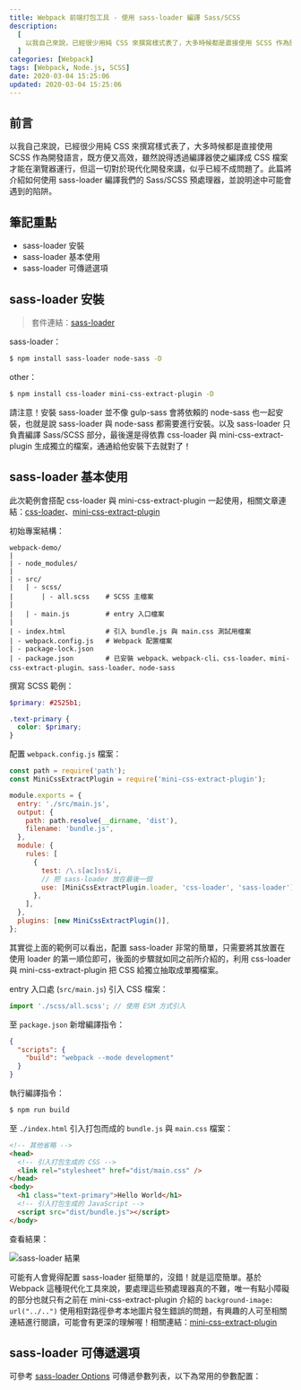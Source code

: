 ```yaml
---
title: Webpack 前端打包工具 - 使用 sass-loader 編譯 Sass/SCSS
description:
  [
    以我自己來說，已經很少用純 CSS 來撰寫樣式表了，大多時候都是直接使用 SCSS 作為開發語言，既方便又高效，雖然說得透過編譯器使之編譯成 CSS 檔案才能在瀏覽器運行，但這一切對於現代化開發來講，似乎已經不成問題了。此篇將介紹如何使用 sass-loader 編譯我們的 Sass/SCSS 預處理器，並說明途中可能會遇到的陷阱。,
  ]
categories: [Webpack]
tags: [Webpack, Node.js, SCSS]
date: 2020-03-04 15:25:06
updated: 2020-03-04 15:25:06
---
```


## 前言

以我自己來說，已經很少用純 CSS 來撰寫樣式表了，大多時候都是直接使用 SCSS 作為開發語言，既方便又高效，雖然說得透過編譯器使之編譯成 CSS 檔案才能在瀏覽器運行，但這一切對於現代化開發來講，似乎已經不成問題了。此篇將介紹如何使用 sass-loader 編譯我們的 Sass/SCSS 預處理器，並說明途中可能會遇到的陷阱。

## 筆記重點

- sass-loader 安裝
- sass-loader 基本使用
- sass-loader 可傳遞選項

## sass-loader 安裝

> 套件連結：[sass-loader](https://github.com/webpack-contrib/sass-loader)

sass-loader：

```bash
$ npm install sass-loader node-sass -D
```

other：

```bash
$ npm install css-loader mini-css-extract-plugin -D
```

請注意！安裝 sass-loader 並不像 gulp-sass 會將依賴的 node-sass 也一起安裝，也就是說 sass-loader 與 node-sass 都需要進行安裝。以及 sass-loader 只負責編譯 Sass/SCSS 部分，最後還是得依靠 css-loader 與 mini-css-extract-plugin 生成獨立的檔案，通通給他安裝下去就對了！

## sass-loader 基本使用

<div class="note warning">此次範例會搭配 css-loader 與 mini-css-extract-plugin 一起使用，相關文章連結：<a href="https://awdr74100.github.io/2020-02-26-webpack-cssloader-styleloader/" target="_blank">css-loader</a>、<a href="https://awdr74100.github.io/2020-03-02-webpack-minicssextractplugin/" target="_blank">mini-css-extract-plugin</a></div>

初始專案結構：

```plain
webpack-demo/
|
| - node_modules/
|
| - src/
|   | - scss/
|       | - all.scss    # SCSS 主檔案
|
|   | - main.js         # entry 入口檔案
|
| - index.html          # 引入 bundle.js 與 main.css 測試用檔案
| - webpack.config.js   # Webpack 配置檔案
| - package-lock.json
| - package.json        # 已安裝 webpack、webpack-cli、css-loader、mini-css-extract-plugin、sass-loader、node-sass
```

撰寫 SCSS 範例：

```scss
$primary: #2525b1;

.text-primary {
  color: $primary;
}
```

配置 `webpack.config.js` 檔案：

```js
const path = require('path');
const MiniCssExtractPlugin = require('mini-css-extract-plugin');

module.exports = {
  entry: './src/main.js',
  output: {
    path: path.resolve(__dirname, 'dist'),
    filename: 'bundle.js',
  },
  module: {
    rules: [
      {
        test: /\.s[ac]ss$/i,
        // 把 sass-loader 放在最後一個
        use: [MiniCssExtractPlugin.loader, 'css-loader', 'sass-loader'],
      },
    ],
  },
  plugins: [new MiniCssExtractPlugin()],
};
```

其實從上面的範例可以看出，配置 sass-loader 非常的簡單，只需要將其放置在使用 loader 的第一順位即可，後面的步驟就如同之前所介紹的，利用 css-loader 與 mini-css-extract-plugin 把 CSS 給獨立抽取成單獨檔案。

entry 入口處 (`src/main.js`) 引入 CSS 檔案：

```js
import './scss/all.scss'; // 使用 ESM 方式引入
```

至 `package.json` 新增編譯指令：

```json
{
  "scripts": {
    "build": "webpack --mode development"
  }
}
```

執行編譯指令：

```bash
$ npm run build
```

至 `./index.html` 引入打包而成的 `bundle.js` 與 `main.css` 檔案：

```html
<!-- 其他省略 -->
<head>
  <!-- 引入打包生成的 CSS -->
  <link rel="stylesheet" href="dist/main.css" />
</head>
<body>
  <h1 class="text-primary">Hello World</h1>
  <!-- 引入打包生成的 JavaScript -->
  <script src="dist/bundle.js"></script>
</body>
```

查看結果：

![sass-loader 結果](https://i.imgur.com/8VdqkNr.png)

可能有人會覺得配置 sass-loader 挺簡單的，沒錯！就是這麼簡單。基於 Webpack 這種現代化工具來說，要處理這些預處理器真的不難，唯一有點小障礙的部分也就只有之前在 mini-css-extract-plugin 介紹的 `background-image: url("../..")` 使用相對路徑參考本地圖片發生錯誤的問題，有興趣的人可至相關連結進行閱讀，可能會有更深的理解喔！相關連結：[mini-css-extract-plugin](https://awdr74100.github.io/2020-03-02-webpack-minicssextractplugin/)

## sass-loader 可傳遞選項

可參考 [sass-loader Options](https://github.com/webpack-contrib/sass-loader#options) 可傳遞參數列表，以下為常用的參數配置：

